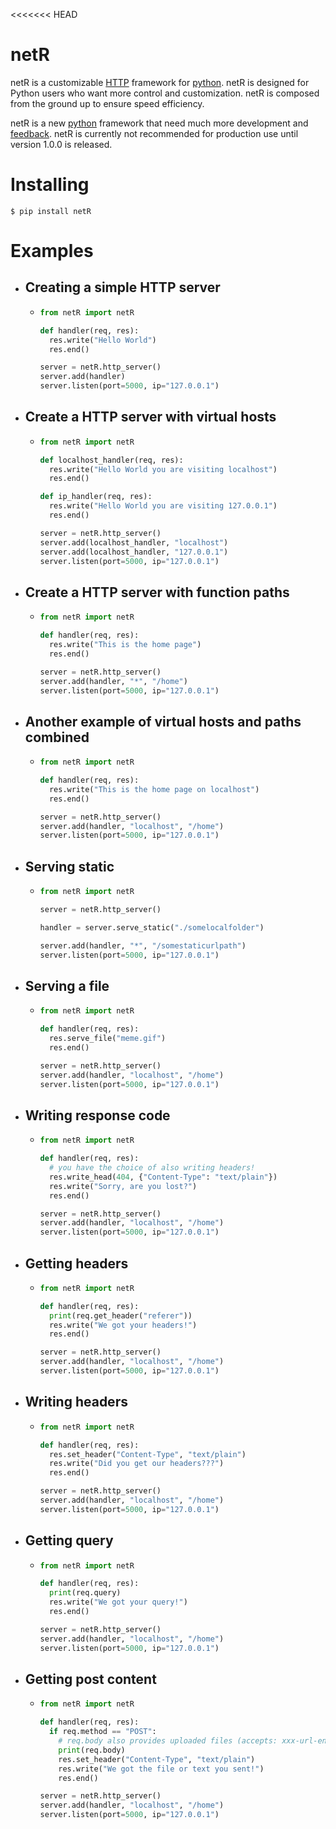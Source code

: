 <<<<<<< HEAD
# netR

netR is a customizable [HTTP](https://developer.mozilla.org/en-US/docs/Web/HTTP) framework for [python](https://www.python.org/). netR is designed for Python users who want more control and customization. netR is composed from the ground up to ensure speed efficiency.

netR is a new [python](https://www.python.org/) framework that need much more development and [feedback](https://github.com/Net-Dash/netR/issues). netR is currently not recommended for production use until version 1.0.0 is released.

# Installing

```shell
$ pip install netR
```

# Examples

- ## Creating a simple HTTP server
    -  ```python
       from netR import netR

       def handler(req, res):
         res.write("Hello World")
         res.end()

       server = netR.http_server()
       server.add(handler)
       server.listen(port=5000, ip="127.0.0.1")
       ```

- ## Create a HTTP server with virtual hosts
    -  ```python
       from netR import netR

       def localhost_handler(req, res):
         res.write("Hello World you are visiting localhost")
         res.end()

       def ip_handler(req, res):
         res.write("Hello World you are visiting 127.0.0.1")
         res.end()

       server = netR.http_server()
       server.add(localhost_handler, "localhost")
       server.add(localhost_handler, "127.0.0.1")
       server.listen(port=5000, ip="127.0.0.1")
       ```

- ## Create a HTTP server with function paths
    -  ```python
       from netR import netR

       def handler(req, res):
         res.write("This is the home page")
         res.end()

       server = netR.http_server()
       server.add(handler, "*", "/home")
       server.listen(port=5000, ip="127.0.0.1")
       ```

- ## Another example of virtual hosts and paths combined
    -  ```python
       from netR import netR

       def handler(req, res):
         res.write("This is the home page on localhost")
         res.end()

       server = netR.http_server()
       server.add(handler, "localhost", "/home")
       server.listen(port=5000, ip="127.0.0.1")
       ```

- ## Serving static
    -  ```python
       from netR import netR

       server = netR.http_server()

       handler = server.serve_static("./somelocalfolder")

       server.add(handler, "*", "/somestaticurlpath")
       server.listen(port=5000, ip="127.0.0.1")
       ```

- ## Serving a file
    -  ```python
       from netR import netR

       def handler(req, res):
         res.serve_file("meme.gif")
         res.end()

       server = netR.http_server()
       server.add(handler, "localhost", "/home")
       server.listen(port=5000, ip="127.0.0.1")
       ```

- ## Writing response code
    -  ```python
       from netR import netR

       def handler(req, res):
         # you have the choice of also writing headers!
         res.write_head(404, {"Content-Type": "text/plain"})
         res.write("Sorry, are you lost?")
         res.end()

       server = netR.http_server()
       server.add(handler, "localhost", "/home")
       server.listen(port=5000, ip="127.0.0.1")
       ```


- ## Getting headers
    -  ```python
       from netR import netR

       def handler(req, res):
         print(req.get_header("referer"))
         res.write("We got your headers!")
         res.end()

       server = netR.http_server()
       server.add(handler, "localhost", "/home")
       server.listen(port=5000, ip="127.0.0.1")
       ```

- ## Writing headers
    -  ```python
       from netR import netR

       def handler(req, res):
         res.set_header("Content-Type", "text/plain")
         res.write("Did you get our headers???")
         res.end()

       server = netR.http_server()
       server.add(handler, "localhost", "/home")
       server.listen(port=5000, ip="127.0.0.1")
       ```

- ## Getting query
    -  ```python
       from netR import netR

       def handler(req, res):
         print(req.query)
         res.write("We got your query!")
         res.end()

       server = netR.http_server()
       server.add(handler, "localhost", "/home")
       server.listen(port=5000, ip="127.0.0.1")
       ```

- ## Getting post content
    -  ```python
       from netR import netR

       def handler(req, res):
         if req.method == "POST":
           # req.body also provides uploaded files (accepts: xxx-url-encoded and form-data)
           print(req.body)
           res.set_header("Content-Type", "text/plain")
           res.write("We got the file or text you sent!")
           res.end()

       server = netR.http_server()
       server.add(handler, "localhost", "/home")
       server.listen(port=5000, ip="127.0.0.1")
       ```